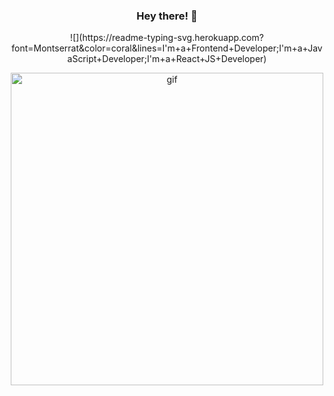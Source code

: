 ### <p align="center"> Hey there! 👋 </p>
<div align="center">![](https://readme-typing-svg.herokuapp.com?font=Montserrat&color=coral&lines=I'm+a+Frontend+Developer;I'm+a+JavaScript+Developer;I'm+a+React+JS+Developer)<div/>
<p align="center"> <img src="https://github.com/scoderr/scoderr/blob/main/github-gif.gif" alt="gif" width="500" height="auto"> </p>

<!--
**scroll-off/scroll-off** is a ✨ _special_ ✨ repository because its `README.md` (this file) appears on your GitHub profile.

Here are some ideas to get you started:

- 🔭 I’m currently working on ...
- 🌱 I’m currently learning ...
- 👯 I’m looking to collaborate on ...
- 🤔 I’m looking for help with ...
- 💬 Ask me about ...
- 📫 How to reach me: ...
- 😄 Pronouns: ...
- ⚡ Fun fact: ...
-->
